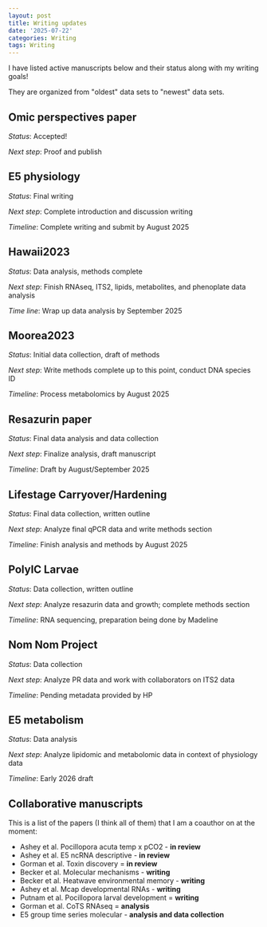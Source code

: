 ```yaml
---
layout: post
title: Writing updates
date: '2025-07-22'
categories: Writing
tags: Writing
---
```


I have listed active manuscripts below and their status along with my writing goals!  

They are organized from "oldest" data sets to "newest" data sets.  

## Omic perspectives paper 

*Status*: Accepted!  

*Next step*: Proof and publish 

## E5 physiology 

*Status*: Final writing 

*Next step*: Complete introduction and discussion writing 

*Timeline*: Complete writing and submit by August 2025

## Hawaii2023

*Status*: Data analysis, methods complete 

*Next step*: Finish RNAseq, ITS2, lipids, metabolites, and phenoplate data analysis

*Time line*: Wrap up data analysis by September 2025

## Moorea2023

*Status*: Initial data collection, draft of methods

*Next step*: Write methods complete up to this point, conduct DNA species ID 

*Timeline*: Process metabolomics by August 2025

## Resazurin paper 

*Status*: Final data analysis and data collection

*Next step*: Finalize analysis, draft manuscript   

*Timeline*: Draft by August/September 2025  

## Lifestage Carryover/Hardening 

*Status*: Final data collection, written outline

*Next step*: Analyze final qPCR data and write methods section

*Timeline*: Finish analysis and methods by August 2025

## PolyIC Larvae   

*Status*: Data collection, written outline

*Next step*: Analyze resazurin data and growth; complete methods section

*Timeline*: RNA sequencing, preparation being done by Madeline

## Nom Nom Project   

*Status*: Data collection

*Next step*: Analyze PR data and work with collaborators on ITS2 data

*Timeline*: Pending metadata provided by HP 

## E5 metabolism 

*Status*: Data analysis

*Next step*: Analyze lipidomic and metabolomic data in context of physiology data

*Timeline*: Early 2026 draft 

## Collaborative manuscripts 

This is a list of the papers (I think all of them) that I am a coauthor on at the moment:  

- Ashey et al. Pocillopora acuta temp x pCO2 - **in review**
- Ashey et al. E5 ncRNA descriptive - **in review**
- Gorman et al. Toxin discovery = **in review**
- Becker et al. Molecular mechanisms - **writing**
- Becker et al. Heatwave environmental memory - **writing**  
- Ashey et al. Mcap developmental RNAs - **writing** 
- Putnam et al. Pocillopora larval development = **writing** 
- Gorman et al. CoTS RNAseq = **analysis**  
- E5 group time series molecular - **analysis and data collection**
